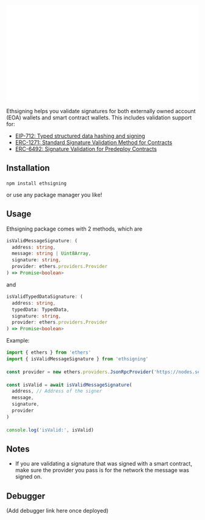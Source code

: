 <p align="center">
    <img src="readme.svg" alt="header">
</p>

Ethsigning helps you validate signatures for both externally owned account (EOA) wallets and smart contract wallets. This includes validation support for:

- [EIP-712: Typed structured data hashing and signing](https://eips.ethereum.org/EIPS/eip-712)
- [ERC-1271: Standard Signature Validation Method for Contracts](https://eips.ethereum.org/EIPS/eip-1271)
- [ERC-6492: Signature Validation for Predeploy Contracts](https://eips.ethereum.org/EIPS/eip-6492)

## Installation

`npm install ethsigning`

or use any package manager you like!

## Usage

Ethsigning package comes with 2 methods, which are

```typescript
isValidMessageSignature: (
  address: string,
  message: string | Uint8Array,
  signature: string,
  provider: ethers.providers.Provider
) => Promise<boolean>
```

and

```typescript
isValidTypedDataSignature: (
  address: string,
  typedData: TypedData,
  signature: string,
  provider: ethers.providers.Provider
) => Promise<boolean>
```

Example:

```typescript
import { ethers } from 'ethers'
import { isValidMessageSignature } from 'ethsigning'

const provider = new ethers.providers.JsonRpcProvider('https://nodes.sequence.app/mainnet')

const isValid = await isValidMessageSignature(
  address, // Address of the signer
  message,
  signature,
  provider
)

console.log('isValid:', isValid)
```

## Notes

- If you are validating a signature that was signed with a smart contract, make sure the provider you pass is for the network the message was signed on.

## Debugger

(Add debugger link here once deployed)
